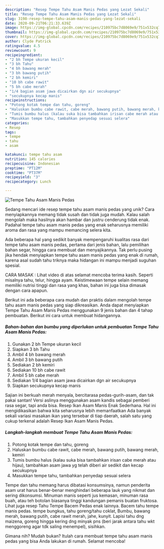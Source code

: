 ```yaml
---
description: "Resep Tempe Tahu Asam Manis Pedas yang Lezat Sekali"
title: "Resep Tempe Tahu Asam Manis Pedas yang Lezat Sekali"
slug: 3198-resep-tempe-tahu-asam-manis-pedas-yang-lezat-sekali
date: 2020-09-21T06:21:33.639Z
image: https://img-global.cpcdn.com/recipes/210975bc7d8069e9/751x532cq70/tempe-tahu-asam-manis-pedas-foto-resep-utama.jpg
thumbnail: https://img-global.cpcdn.com/recipes/210975bc7d8069e9/751x532cq70/tempe-tahu-asam-manis-pedas-foto-resep-utama.jpg
cover: https://img-global.cpcdn.com/recipes/210975bc7d8069e9/751x532cq70/tempe-tahu-asam-manis-pedas-foto-resep-utama.jpg
author: Clyde Patrick
ratingvalue: 4.5
reviewcount: 9
recipeingredient:
- "2 bh Tempe ukuran kecil"
- "3 bh Tahu"
- "4 bh bawang merah"
- "3 bh bawang putih"
- "2 bh kemiri"
- "10 bh cabe rawit"
- "5 bh cabe merah"
- "1/4 bagian asam jawa dicairkan dgn air secukupnya"
- "secukupnya kecap manis"
recipeinstructions:
- "Potong kotak tempe dan tahu, goreng"
- "Haluskan bumbu cabe rawit, cabe merah, bawang putih, bawang merah, kemiri"
- "Tumis bumbu halus (kalau suka bisa tambahkan irisan cabe merah atau hijau), tambahkan asam jawa yg telah diberi air sedikit dan kecap secukupnya"
- "Masukkan tempe tahu, tambahkan penyedap sesuai selera"
categories:
- Resep
tags:
- tempe
- tahu
- asam

katakunci: tempe tahu asam 
nutrition: 145 calories
recipecuisine: Indonesian
preptime: "PT12M"
cooktime: "PT37M"
recipeyield: "3"
recipecategory: Lunch

---
```



![Tempe Tahu Asam Manis Pedas](https://img-global.cpcdn.com/recipes/210975bc7d8069e9/751x532cq70/tempe-tahu-asam-manis-pedas-foto-resep-utama.jpg)

Sedang mencari ide resep tempe tahu asam manis pedas yang unik? Cara menyiapkannya memang tidak susah dan tidak juga mudah. Kalau salah mengolah maka hasilnya akan hambar dan justru cenderung tidak enak. Padahal tempe tahu asam manis pedas yang enak seharusnya memiliki aroma dan rasa yang mampu memancing selera kita.

Ada beberapa hal yang sedikit banyak mempengaruhi kualitas rasa dari tempe tahu asam manis pedas, pertama dari jenis bahan, lalu pemilihan bahan segar, hingga cara membuat dan menyajikannya. Tak perlu pusing jika hendak menyiapkan tempe tahu asam manis pedas yang enak di rumah, karena asal sudah tahu triknya maka hidangan ini mampu menjadi suguhan spesial.

CARA MASAK : Lihat video di atas selamat mencoba terima kasih. Seperti misalnya tahu, telur, hingga ayam. Keistimewaan tempe selain memang memiliki nutrisi tinggi dan rasa yang khas, bahan ini juga bisa dimasak dengan cara apapun.


Berikut ini ada beberapa cara mudah dan praktis dalam mengolah tempe tahu asam manis pedas yang siap dikreasikan. Anda dapat menyiapkan Tempe Tahu Asam Manis Pedas menggunakan 9 jenis bahan dan 4 tahap pembuatan. Berikut ini cara untuk membuat hidangannya.

<!--inarticleads1-->

##### Bahan-bahan dan bumbu yang diperlukan untuk pembuatan Tempe Tahu Asam Manis Pedas:

1. Gunakan 2 bh Tempe ukuran kecil
1. Siapkan 3 bh Tahu
1. Ambil 4 bh bawang merah
1. Ambil 3 bh bawang putih
1. Sediakan 2 bh kemiri
1. Sediakan 10 bh cabe rawit
1. Ambil 5 bh cabe merah
1. Sediakan 1/4 bagian asam jawa dicairkan dgn air secukupnya
1. Siapkan secukupnya kecap manis


Sajian ini berkuah merah menyala, bercitarasa pedas-gurih-asam, dan tak pakai santan! Versi aslinya menggunakan asam kandis sebagai pemberi rasa segar, tapi anda bisa. Resep Ikan Asam Manis Enak Sederhana. Hal ini mengidikasikan bahwa kita seharusnya lebih memanfaatkan Ada banyak sekali variasi masakan ikan yang tersebar di tiap daerah, salah satu yang cukup terkenal adalah Resep Ikan Asam Manis Pedas. 

<!--inarticleads2-->

##### Langkah-langkah membuat Tempe Tahu Asam Manis Pedas:

1. Potong kotak tempe dan tahu, goreng
1. Haluskan bumbu cabe rawit, cabe merah, bawang putih, bawang merah, kemiri
1. Tumis bumbu halus (kalau suka bisa tambahkan irisan cabe merah atau hijau), tambahkan asam jawa yg telah diberi air sedikit dan kecap secukupnya
1. Masukkan tempe tahu, tambahkan penyedap sesuai selera


Tempe dan tahu memang harus dibatasi konsumsinya, namun penderita asam urat harus benar-benar menghindari beberapa lauk yang nikmat dan sering dikonsumsi. Minuman manis seperti jus kemasan, minuman rasa buah, atau teh botolan biasanya tinggi kandungan pemanis buatan fruktosa. Lihat juga resep Tahu Tempe Bacem Pedas enak lainnya. Bacem tahu tempe manis pedas. tempe bungkus, tahu goreng/tahu coklat, Bumbu, bawang merah, bawang putih, cabe rawit merah, jahe, kunyit. Lapisi tahu dng maizena, goreng hingga kering dng minyak pns (beri jarak antara tahu wkt menggoreng agar tdk saling menempel), sisihkan. 

Gimana nih? Mudah bukan? Itulah cara membuat tempe tahu asam manis pedas yang bisa Anda lakukan di rumah. Selamat mencoba!
